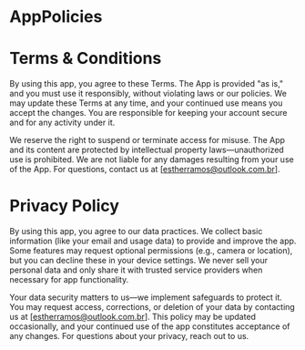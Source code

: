 # AppPolicies

# **Terms & Conditions**

By using this app, you agree to these Terms. The App is provided "as is," and you must use it responsibly, without violating laws or our policies. We may update these Terms at any time, and your continued use means you accept the changes. You are responsible for keeping your account secure and for any activity under it.

We reserve the right to suspend or terminate access for misuse. The App and its content are protected by intellectual property laws—unauthorized use is prohibited. We are not liable for any damages resulting from your use of the App. For questions, contact us at [estherramos@outlook.com.br].


# **Privacy Policy**

By using this app, you agree to our data practices. We collect basic information (like your email and usage data) to provide and improve the app. Some features may request optional permissions (e.g., camera or location), but you can decline these in your device settings. We never sell your personal data and only share it with trusted service providers when necessary for app functionality.

Your data security matters to us—we implement safeguards to protect it. You may request access, corrections, or deletion of your data by contacting us at [estherramos@outlook.com.br]. This policy may be updated occasionally, and your continued use of the app constitutes acceptance of any changes. For questions about your privacy, reach out to us.
